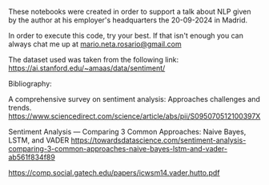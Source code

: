 

These notebooks were created in order to support a talk about NLP given by the author at his employer's headquarters the 20-09-2024 in Madrid.

In order to execute this code, try your best. If that isn't enough you can always chat me up at mario.neta.rosario@gmail.com

The dataset used was taken from the following link: https://ai.stanford.edu/~amaas/data/sentiment/


Bibliography:

A comprehensive survey on sentiment analysis: Approaches challenges and trends.
https://www.sciencedirect.com/science/article/abs/pii/S095070512100397X

Sentiment Analysis — Comparing 3 Common Approaches: Naive Bayes, LSTM, and VADER
https://towardsdatascience.com/sentiment-analysis-comparing-3-common-approaches-naive-bayes-lstm-and-vader-ab561f834f89

https://comp.social.gatech.edu/papers/icwsm14.vader.hutto.pdf